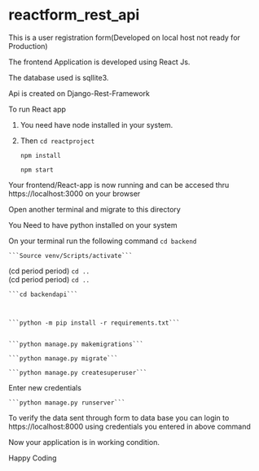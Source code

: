 # reactform_rest_api

This is a user registration form(Developed on local host not ready for Production)

The frontend Application is developed using React Js.

The database used is sqllite3.

Api is created on Django-Rest-Framework

To run React app

1. You need have node installed in your system.
2. Then
	```cd reactproject```


	```npm install```


	```npm start```
	


Your frontend/React-app is now running and can be accesed thru https://localhost:3000 on your browser


Open another terminal and migrate to this directory

You Need to have python installed on your system

On your terminal run the following command
	```cd backend```


	
	```Source venv/Scripts/activate```
(cd period period)
	```cd ..``` 	
(cd period period)
	```cd ..```


	```cd backendapi```


	
	```python -m pip install -r requirements.txt```


	```python manage.py makemigrations```

	```python manage.py migrate```

	```python manage.py createsuperuser```
Enter new credentials

	```python manage.py runserver```


To verify the data sent through form to data base you can login to https://localhost:8000 using credentials you entered in above command

Now your application is in working condition. 

Happy Coding

	
	

